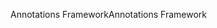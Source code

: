 <span data-ttu-id="d5cd5-101">Annotations Framework</span><span class="sxs-lookup"><span data-stu-id="d5cd5-101">Annotations Framework</span></span>